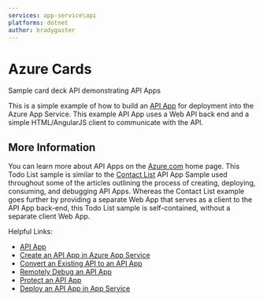```yaml
---
services: app-service\api
platforms: dotnet
author: bradygaster
---
```


# Azure Cards
Sample card deck API demonstrating API Apps

This is a simple example of how to build an [API App](http://azure.microsoft.com/en-us/documentation/articles/app-service-api-apps-why-best-platform/ "What are API Apps?") for deployment into the Azure App Service. This example API App uses a Web API back end and a simple HTML/AngularJS client to communicate with the API. 

## More Information ##
You can learn more about API Apps on the [Azure.com](http://azure.com "The Microsoft Azure Home Page") home page. This Todo List sample is similar to the [Contact List](https://github.com/Azure-Samples/API-Apps-DotNet-ContactList-Sample) API App Sample used throughout some of the articles outlining the process of creating, deploying, consuming, and debugging API Apps. Whereas the Contact List example goes further by providing a separate Web App that serves as a client to the API App back-end, this Todo List sample is self-contained, without a separate client Web App.  

Helpful Links:
- [API App](http://azure.microsoft.com/en-us/documentation/articles/app-service-api-apps-why-best-platform/ "What are API Apps?")
- [Create an API App in Azure App Service](http://azure.microsoft.com/en-us/documentation/articles/app-service-dotnet-create-api-app/)
- [Convert an Existing API to an API App](http://azure.microsoft.com/en-us/documentation/articles/app-service-dotnet-create-api-app-visual-studio/)
- [Remotely Debug an API App](http://azure.microsoft.com/en-us/documentation/articles/app-service-dotnet-remotely-debug-api-app/)
- [Protect an API App](http://azure.microsoft.com/en-us/documentation/articles/app-service-api-dotnet-add-authentication/)
- [Deploy an API App in App Service](http://azure.microsoft.com/en-us/documentation/articles/app-service-dotnet-deploy-api-app/)
